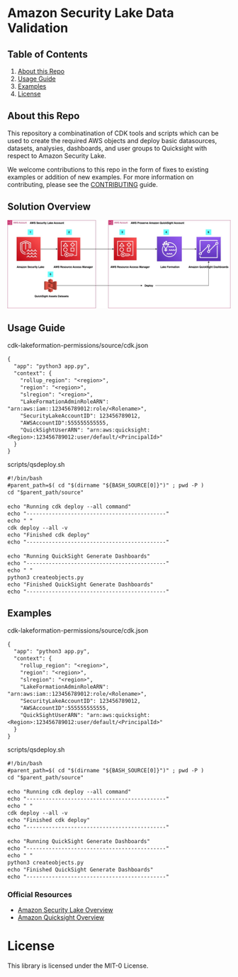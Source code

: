 Amazon Security Lake Data Validation 
========================

## Table of Contents
1. [About this Repo](#About)
2. [Usage Guide](#Usage)
3. [Examples](#Examples)
4. [License](#License)

## About this Repo <a name="About"></a>

This repository a combinatination of CDK tools and scripts which can be used to create the required AWS objects and deploy basic datasources, datasets, analysies, dashboards, and user groups to Quicksight with respect to Amazon Security Lake.

We welcome contributions to this repo in the form of fixes to existing examples or addition of new examples. For more information on contributing, please see the [CONTRIBUTING](https://github.com/aws-samples/amazon-security-lake/blob/main/CONTRIBUTING.md) guide.


## Solution Overview <a name="Solution Overview"></a>

![Solution Overview](https://github.com/aws-samples/amazon-security-lake-quicksight/blob/main/security_lake_quicksight_deployment_architecture.jpg)

## Usage Guide <a name="Usage"></a>

cdk-lakeformation-permissions/source/cdk.json
  
	{
	  "app": "python3 app.py",
	  "context": {
	    "rollup_region": "<region>",
	    "region": "<region>",
	    "slregion": "<region>",
	    "LakeFormationAdminRoleARN": "arn:aws:iam::123456789012:role/<Rolename>",
	    "SecurityLakeAccountID": 123456789012,
	    "AWSAccountID":555555555555,
	    "QuickSightUserARN": "arn:aws:quicksight:<Region>:123456789012:user/default/<PrincipalId>"   
	  }
	}
	
  
scripts/qsdeploy.sh

	#!/bin/bash
	#parent_path=$( cd "$(dirname "${BASH_SOURCE[0]}")" ; pwd -P )
	cd "$parent_path/source"

	echo "Running cdk deploy --all command"
	echo "--------------------------------------------"
	echo " "
	cdk deploy --all -v
	echo "Finished cdk deploy"
	echo "--------------------------------------------"

	echo "Running QuickSight Generate Dashboards"
	echo "--------------------------------------------"
	echo " "
	python3 createobjects.py
	echo "Finished QuickSight Generate Dashboards"
	echo "--------------------------------------------"


## Examples <a name="Examples"></a>

cdk-lakeformation-permissions/source/cdk.json
  
	{
	  "app": "python3 app.py",
	  "context": {
	    "rollup_region": "<region>",
	    "region": "<region>",
	    "slregion": "<region>",
	    "LakeFormationAdminRoleARN": "arn:aws:iam::123456789012:role/<Rolename>",
	    "SecurityLakeAccountID": 123456789012,
	    "AWSAccountID":555555555555,
	    "QuickSightUserARN": "arn:aws:quicksight:<Region>:123456789012:user/default/<PrincipalId>"   
	  }
	}
  
scripts/qsdeploy.sh

	#!/bin/bash
	#parent_path=$( cd "$(dirname "${BASH_SOURCE[0]}")" ; pwd -P )
	cd "$parent_path/source"

	echo "Running cdk deploy --all command"
	echo "--------------------------------------------"
	echo " "
	cdk deploy --all -v
	echo "Finished cdk deploy"
	echo "--------------------------------------------"

	echo "Running QuickSight Generate Dashboards"
	echo "--------------------------------------------"
	echo " "
	python3 createobjects.py
	echo "Finished QuickSight Generate Dashboards"
	echo "--------------------------------------------"


### Official Resources
- [Amazon Security Lake Overview](https://aws.amazon.com/security-lake/)
- [Amazon Quicksight Overview](https://aws.amazon.com/quicksight/)

# License <a name="License"></a>

This library is licensed under the MIT-0 License.
